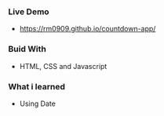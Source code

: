 ### Live Demo
- https://rm0909.github.io/countdown-app/
### Buid With
- HTML, CSS and Javascript
### What i learned
- Using Date
